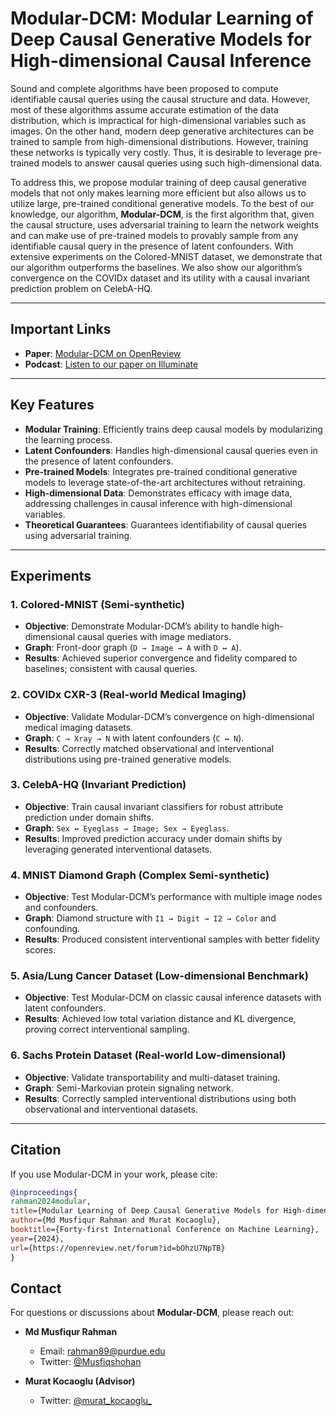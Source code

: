 
# Modular-DCM: Modular Learning of Deep Causal Generative Models for High-dimensional Causal Inference

Sound and complete algorithms have been proposed to compute identifiable causal queries using the causal structure and data. However, most of these algorithms assume accurate estimation of the data distribution, which is impractical for high-dimensional variables such as images. On the other hand, modern deep generative architectures can be trained to sample from high-dimensional distributions. However, training these networks is typically very costly. Thus, it is desirable to leverage pre-trained models to answer causal queries using such high-dimensional data. 

To address this, we propose modular training of deep causal generative models that not only makes learning more efficient but also allows us to utilize large, pre-trained conditional generative models. To the best of our knowledge, our algorithm, **Modular-DCM**, is the first algorithm that, given the causal structure, uses adversarial training to learn the network weights and can make use of pre-trained models to provably sample from any identifiable causal query in the presence of latent confounders. With extensive experiments on the Colored-MNIST dataset, we demonstrate that our algorithm outperforms the baselines. We also show our algorithm’s convergence on the COVIDx dataset and its utility with a causal invariant prediction problem on CelebA-HQ.

---
## Important Links

- **Paper**: [Modular-DCM on OpenReview](https://openreview.net/forum?id=bOhzU7NpTB)  
- **Podcast**: [Listen to our paper on Illuminate](https://illuminate.google.com/library?play=9733Qf_PyJhB)

---

## Key Features
- **Modular Training**: Efficiently trains deep causal models by modularizing the learning process.
- **Latent Confounders**: Handles high-dimensional causal queries even in the presence of latent confounders.
- **Pre-trained Models**: Integrates pre-trained conditional generative models to leverage state-of-the-art architectures without retraining.
- **High-dimensional Data**: Demonstrates efficacy with image data, addressing challenges in causal inference with high-dimensional variables.
- **Theoretical Guarantees**: Guarantees identifiability of causal queries using adversarial training.

---

## Experiments

### 1. Colored-MNIST (Semi-synthetic)
- **Objective**: Demonstrate Modular-DCM’s ability to handle high-dimensional causal queries with image mediators.
- **Graph**: Front-door graph (`D → Image → A` with `D ↔ A`).
- **Results**: Achieved superior convergence and fidelity compared to baselines; consistent with causal queries.

### 2. COVIDx CXR-3 (Real-world Medical Imaging)
- **Objective**: Validate Modular-DCM’s convergence on high-dimensional medical imaging datasets.
- **Graph**: `C → Xray → N` with latent confounders (`C ↔ N`).
- **Results**: Correctly matched observational and interventional distributions using pre-trained generative models.

### 3. CelebA-HQ (Invariant Prediction)
- **Objective**: Train causal invariant classifiers for robust attribute prediction under domain shifts.
- **Graph**: `Sex ↔ Eyeglass → Image; Sex → Eyeglass`.
- **Results**: Improved prediction accuracy under domain shifts by leveraging generated interventional datasets.

### 4. MNIST Diamond Graph (Complex Semi-synthetic)
- **Objective**: Test Modular-DCM’s performance with multiple image nodes and confounders.
- **Graph**: Diamond structure with `I1 → Digit → I2 → Color` and confounding.
- **Results**: Produced consistent interventional samples with better fidelity scores.

### 5. Asia/Lung Cancer Dataset (Low-dimensional Benchmark)
- **Objective**: Test Modular-DCM on classic causal inference datasets with latent confounders.
- **Results**: Achieved low total variation distance and KL divergence, proving correct interventional sampling.

### 6. Sachs Protein Dataset (Real-world Low-dimensional)
- **Objective**: Validate transportability and multi-dataset training.
- **Graph**: Semi-Markovian protein signaling network.
- **Results**: Correctly sampled interventional distributions using both observational and interventional datasets.



---


## Citation

If you use Modular-DCM in your work, please cite:

```bibtex
@inproceedings{
rahman2024modular,
title={Modular Learning of Deep Causal Generative Models for High-dimensional Causal Inference},
author={Md Musfiqur Rahman and Murat Kocaoglu},
booktitle={Forty-first International Conference on Machine Learning},
year={2024},
url={https://openreview.net/forum?id=bOhzU7NpTB}
}
```

## Contact

For questions or discussions about **Modular-DCM**, please reach out:

- **Md Musfiqur Rahman**  
  - Email: [rahman89@purdue.edu](mailto:rahman89@purdue.edu)  
  - Twitter: [@Musfiqshohan](https://twitter.com/Musfiqshohan)

- **Murat Kocaoglu (Advisor)**  
  - Twitter: [@murat_kocaoglu_](https://twitter.com/murat_kocaoglu_)


